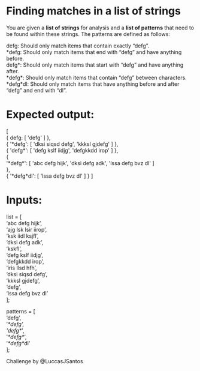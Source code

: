 <h1 class="code-line" data-line-start=0 data-line-end=1 ><a id="Finding_matches_in_a_list_of_strings_0"></a>Finding matches in a list of strings</h1>
<p class="has-line-data" data-line-start="2" data-line-end="3">You are given a <strong>list of strings</strong> for analysis and a <strong>list of patterns</strong> that need to be found within these strings. The patterns are defined as follows:</p>
<p class="has-line-data" data-line-start="4" data-line-end="9">defg: Should only match items that contain exactly “defg”.<br>
*defg: Should only match items that end with “defg” and have anything before.<br>
defg*: Should only match items that start with “defg” and have anything after.<br>
*defg*: Should only match items that contain “defg” between characters.<br>
*defg*dl: Should only match items that have anything before and after “defg” and end with “dl”.</p>
<h1 class="code-line" data-line-start=11 data-line-end=12 ><a id="Expected_output_11"></a>Expected output:</h1>
<p class="has-line-data" data-line-start="13" data-line-end="22">[<br>
  { defg: [ 'defg' ] },<br>
  { '*defg': [ 'dksi siqsd defg', 'kkksl gjdefg' ] },<br>
  { 'defg*': [ 'defg kslf iidjg', 'defgkkdd irop' ] },<br>
  {<br>
    '*defg*': [ 'abc defg hijk', 'dksi defg adk', 'lssa defg bvz dl' ]<br>
  },<br>
  { '*defg*dl': [ 'lssa defg bvz dl' ] }
]</p>
<h1 class="code-line" data-line-start=23 data-line-end=24 ><a id="Inputs_23"></a>Inputs:</h1>
<p class="has-line-data" data-line-start="25" data-line-end="39">list = [<br>
‘abc defg hijk’,<br>
‘ajg lsk lsir iirop’,<br>
‘ksk iidl ksjfl’,<br>
‘dksi defg adk’,<br>
‘kskfl’,<br>
‘defg kslf iidjg’,<br>
‘defgkkdd irop’,<br>
‘iris llsd hfh’,<br>
‘dksi siqsd defg’,<br>
‘kkksl gjdefg’,<br>
‘defg’,<br>
‘lssa defg bvz dl’<br>
];</p>
<p class="has-line-data" data-line-start="40" data-line-end="47">patterns = [<br>
‘defg’,<br>
’<em>*defg’,<br>
'defg*</em>',<br>
’<em>*defg*</em>‘,<br>
’<em>*defg*</em>dl’<br>
];</p>
<p class="has-line-data" data-line-start="49" data-line-end="50">Challenge by @LuccasJSantos</p>
